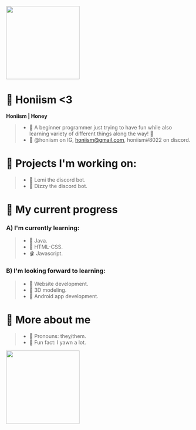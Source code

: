 <img align="center" src="https://64.media.tumblr.com/ce7128cd7dbd7ff683100aa779ebe01e/f1aef7a98e7ab690-8c/s1280x1920/66904d6e35a8d521ee30175592b9eb21b0aad028.jpg" width="auto" height="200">

# 🌸 Honiism <3

**Honiism | Honey**
> - 🌊 A beginner programmer just trying to have fun while also learning variety of different things along the way! 🎀
> - 🌙 @honiism on IG, honiism@gmail.com, honiism#8022 on discord.

# 🍰 Projects I'm working on:
> - 🍋 Lemi the discord bot.
> - 🐝 Dizzy the discord bot.

# 🌺 My current progress
### A) I'm currently learning:
> - 🥥 Java.
> - 🌻 HTML-CSS.
> - 🩰 Javascript.

### B) I'm looking forward to learning:
> - 🌷 Website development.
> - 🥛 3D modeling.
> - 🎀 Android app development.

# 🥛 More about me
> - 🌸 Pronouns: they/them.
> - 🌼 Fun fact: I yawn a lot.

<img align="center" src="https://i.pinimg.com/originals/01/7e/7c/017e7c700d7e4a6d98196a602e3f5ac8.png" width="auto" height="200">
